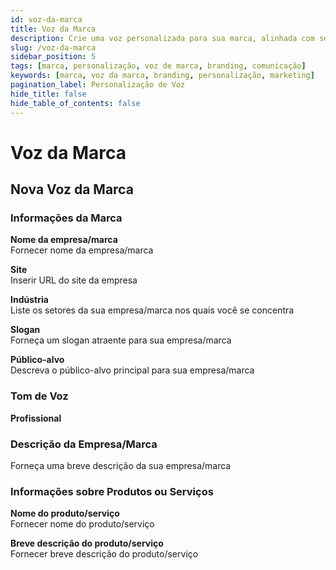 ```yaml
---
id: voz-da-marca
title: Voz da Marca
description: Crie uma voz personalizada para sua marca, alinhada com seu público e valores, para uma comunicação consistente e eficaz.
slug: /voz-da-marca
sidebar_position: 5
tags: [marca, personalização, voz de marca, branding, comunicação]
keywords: [marca, voz da marca, branding, personalização, marketing]
pagination_label: Personalização de Voz
hide_title: false
hide_table_of_contents: false
---
```


# Voz da Marca

## Nova Voz da Marca

### Informações da Marca

**Nome da empresa/marca**  
Fornecer nome da empresa/marca

**Site**  
Inserir URL do site da empresa

**Indústria**  
Liste os setores da sua empresa/marca nos quais você se concentra

**Slogan**  
Forneça um slogan atraente para sua empresa/marca

**Público-alvo**  
Descreva o público-alvo principal para sua empresa/marca

### Tom de Voz

**Profissional**

### Descrição da Empresa/Marca

Forneça uma breve descrição da sua empresa/marca

### Informações sobre Produtos ou Serviços

**Nome do produto/serviço**  
Fornecer nome do produto/serviço

**Breve descrição do produto/serviço**  
Fornecer breve descrição do produto/serviço
